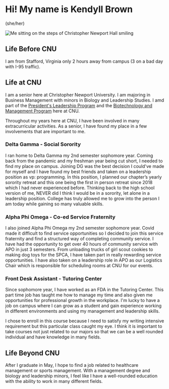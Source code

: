 # Hi! My name is Kendyll Brown
(she/her)

![Me sitting on the steps of Christopher Newport Hall smiling](https://kendyllmb.github.io/kendyllmb/images/profilepic.jpg)

## Life Before CNU

I am from Stafford, Virginia only 2 hours away from campus (3 on a bad day with I-95 traffic). 




## Life at CNU

I am a senior here at Christopher Newport University. I am majoring in Business Management with minors in Biology and Leadership Studies. I amd part of the [President's Leadership Program](https://cnu.edu/academics/plp/) and the [Biotechnology and Management Program](https://cnu.edu/academics/biotech/) here at CNU.

Throughout my years here at CNU, I have been involved in many extracurricular activities. As a senior, I have found my place in a few involvements that are important to me.

### Delta Gamma - Social Sorority

I ran home to Delta Gamma my 2nd semester sophomore year. Coming back from the pandemic and my freshman year being cut short, I needed to find my place on campus. Joining DG was the best decision I could've made for myself and I have found my best friends and taken on a leadership position as vp: programming. In this position, I planned our chapter’s yearly sorority retreat and this one being the first in person retreat since 2018 which I had never experienced before. Thinking back to the high school version of me, NEVER did I think I would be in a sorority, let alone in a leadership position. College has truly allowed me to grow into the person I am today while gaining so many valuable skills.


### Alpha Phi Omega - Co-ed Service Fraternity

I also joined Alpha Phi Omega my 2nd semester sophomore year. Covid made it difficult to find service opportunities so I decided to join this service fraternity and find a structured way of completing community service. I have had the opportunity to get over 40 hours of community service with APO in just 3 semesters. From unloading trucks of girl scout cookies to making dog toys for the SPCA, I have taken part in really rewarding service opportunities. I have also taken on a leadership role in APO as our Logistics Chair which is responsible for scheduling rooms at CNU for our events.

### Front Desk Assistant - Tutoring Center

Since sophomore year, I have worked as an FDA in the Tutoring Center. This part time job has taught me how to manage my time and also given me opportunities for professional growth in the workplace. I'm lucky to have a job on campus where I can grow as a student and gain experience working in different environments and using my management and leadership skills.



I chose to enroll in this course because I need to satisfy my writing intensive requirement but this particular class caught my eye. I think it is important to take courses not just related to our majors so that we can be a well rounded individual and have knowledge in many fields. 



## Life Beyond CNU


After I graduate in May, I hope to find a job related to healthcare management or sports management. With a management degree and biology and leadership minors, I feel like I have a well-rounded education with the ability to work in many different fields. 

